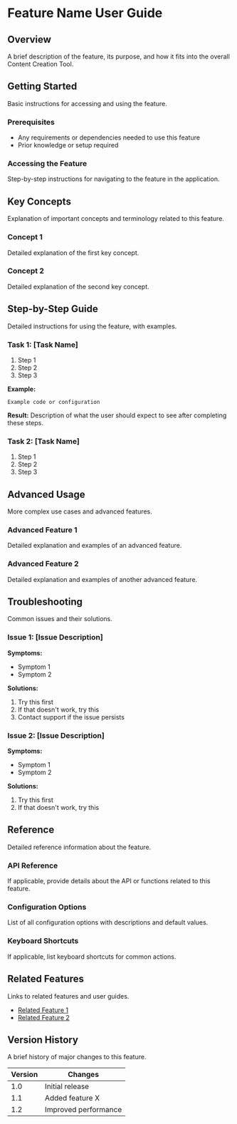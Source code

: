 # Feature Name User Guide

## Overview
A brief description of the feature, its purpose, and how it fits into the overall Content Creation Tool.

## Getting Started
Basic instructions for accessing and using the feature.

### Prerequisites
- Any requirements or dependencies needed to use this feature
- Prior knowledge or setup required

### Accessing the Feature
Step-by-step instructions for navigating to the feature in the application.

## Key Concepts
Explanation of important concepts and terminology related to this feature.

### Concept 1
Detailed explanation of the first key concept.

### Concept 2
Detailed explanation of the second key concept.

## Step-by-Step Guide
Detailed instructions for using the feature, with examples.

### Task 1: [Task Name]
1. Step 1
2. Step 2
3. Step 3

**Example:**
```
Example code or configuration
```

**Result:**
Description of what the user should expect to see after completing these steps.

### Task 2: [Task Name]
1. Step 1
2. Step 2
3. Step 3

## Advanced Usage
More complex use cases and advanced features.

### Advanced Feature 1
Detailed explanation and examples of an advanced feature.

### Advanced Feature 2
Detailed explanation and examples of another advanced feature.

## Troubleshooting
Common issues and their solutions.

### Issue 1: [Issue Description]
**Symptoms:**
- Symptom 1
- Symptom 2

**Solutions:**
1. Try this first
2. If that doesn't work, try this
3. Contact support if the issue persists

### Issue 2: [Issue Description]
**Symptoms:**
- Symptom 1
- Symptom 2

**Solutions:**
1. Try this first
2. If that doesn't work, try this

## Reference
Detailed reference information about the feature.

### API Reference
If applicable, provide details about the API or functions related to this feature.

### Configuration Options
List of all configuration options with descriptions and default values.

### Keyboard Shortcuts
If applicable, list keyboard shortcuts for common actions.

## Related Features
Links to related features and user guides.

- [Related Feature 1](./related-feature-1.md)
- [Related Feature 2](./related-feature-2.md)

## Version History
A brief history of major changes to this feature.

| Version | Changes |
|---------|---------|
| 1.0     | Initial release |
| 1.1     | Added feature X |
| 1.2     | Improved performance |